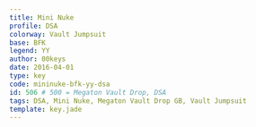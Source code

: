 ```yaml
---
title: Mini Nuke
profile: DSA
colorway: Vault Jumpsuit
base: BFK
legend: YY
author: 00keys
date: 2016-04-01
type: key
code: mininuke-bfk-yy-dsa
id: 506 # 500 = Megaton Vault Drop, DSA
tags: DSA, Mini Nuke, Megaton Vault Drop GB, Vault Jumpsuit
template: key.jade
---
```


<span class="more"> 

